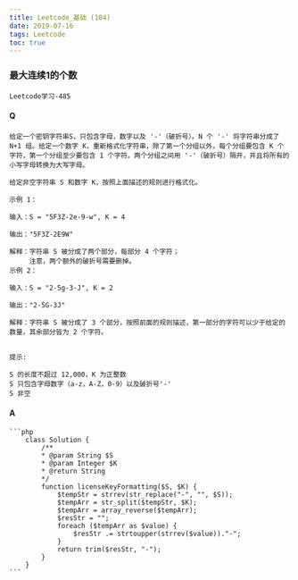 ```yaml
---
title: Leetcode_基础 (104)
date: 2019-07-16
tags: Leetcode
toc: true
---
```


### 最大连续1的个数
    Leetcode学习-485

<!-- more -->

#### Q
    给定一个密钥字符串S，只包含字母，数字以及 '-'（破折号）。N 个 '-' 将字符串分成了 N+1 组。给定一个数字 K，重新格式化字符串，除了第一个分组以外，每个分组要包含 K 个字符，第一个分组至少要包含 1 个字符。两个分组之间用 '-'（破折号）隔开，并且将所有的小写字母转换为大写字母。

    给定非空字符串 S 和数字 K，按照上面描述的规则进行格式化。

    示例 1：

    输入：S = "5F3Z-2e-9-w", K = 4

    输出："5F3Z-2E9W"

    解释：字符串 S 被分成了两个部分，每部分 4 个字符；
         注意，两个额外的破折号需要删掉。
    示例 2：

    输入：S = "2-5g-3-J", K = 2

    输出："2-5G-3J"

    解释：字符串 S 被分成了 3 个部分，按照前面的规则描述，第一部分的字符可以少于给定的数量，其余部分皆为 2 个字符。
     

    提示:

    S 的长度不超过 12,000，K 为正整数
    S 只包含字母数字（a-z，A-Z，0-9）以及破折号'-'
    S 非空

#### A
    ```php
        class Solution {
            /**
            * @param String $S
            * @param Integer $K
            * @return String
            */
            function licenseKeyFormatting($S, $K) {
                $tempStr = strrev(str_replace("-", "", $S));
                $tempArr = str_split($tempStr, $K);
                $tempArr = array_reverse($tempArr);
                $resStr = "";
                foreach ($tempArr as $value) {
                    $resStr .= strtoupper(strrev($value))."-";
                }
                return trim($resStr, "-");
            }
        }
    ```
